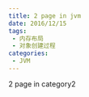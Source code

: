```yaml
---
title: 2 page in jvm
date: 2016/12/15
tags:
 - 内存布局
 - 对象创建过程
categories:
 - JVM
---
```


2 page in category2